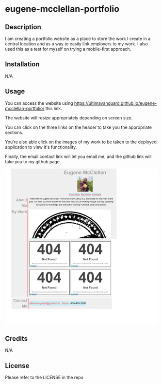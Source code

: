 # eugene-mcclellan-portfolio

## Description

I am creating a portfolio website as a place to store the work I create in a central location and as a way to easily link employers to my work. I also used this as a test for myself on trying a mobile-first approach.

## Installation

N/A

## Usage

You can access the website using https://ultimavanguard.github.io/eugene-mcclellan-portfolio/ this link.

The website will resize appropriately depending on screen size.

You can click on the three links on the header to take you the appropriate sections.

You're also able click on the images of my work to be taken to the deployed application to view it's functionality.

Finally, the email contact link will let you email me, and the github link will take you to my github page.

![alt text](https://github.com/UltimaVanguard/eugene-mcclellan-portfolio/blob/main/assets/images/Website.png)

## Credits

N/A

## License

Please refer to the LICENSE in the repo
